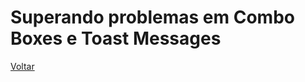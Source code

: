 # Superando problemas em Combo Boxes e Toast Messages



[Voltar](https://github.com/andresilveiraleite/java_webdriver_novos_conceitos/blob/master/docs/a-introducao/001_introducao.md) 


